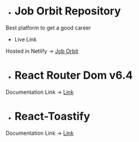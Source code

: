 - # Job Orbit Repository

Best platform to get a good career

- Live Link

Hosted in Netlify -> [Job Orbit]()

- # React Router Dom v6.4

Documentation Link -> [Link](https://reactrouter.com/en/main/start/overview)

- # React-Toastify

Documentation Link -> [Link](https://www.npmjs.com/package/react-toastify)
